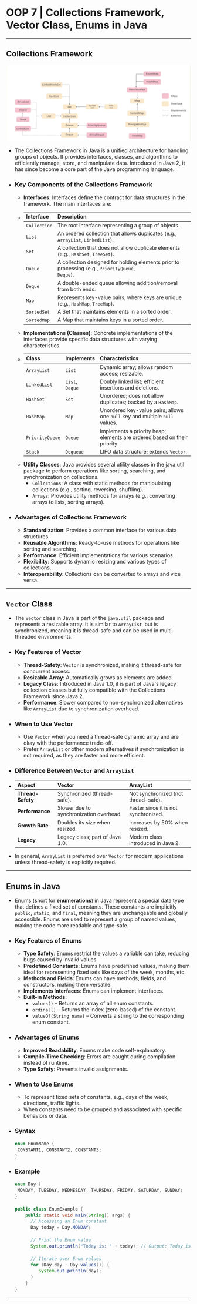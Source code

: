 # OOP 7 | Collections Framework, Vector Class, Enums in Java

---

## Collections Framework
![Screenshot 2024-12-04 at 14.54.37.png](Screenshot%202024-12-04%20at%2014.54.37.png)
 
 - The Collections Framework in Java is a unified architecture for handling groups of objects. It provides interfaces, classes, and algorithms to efficiently manage, store, and manipulate data. Introduced in Java 2, it has since become a core part of the Java programming language.

 - ### Key Components of the Collections Framework
      - **Interfaces**: Interfaces define the contract for data structures in the framework. The main interfaces are:
      - | Interface    | Description                                                                                          |
        |--------------|------------------------------------------------------------------------------------------------------|
        | `Collection` | The root interface representing a group of objects.                                                  |
        | `List`       | An ordered collection that allows duplicates (e.g., `ArrayList`, `LinkedList`).                      |
        | `Set `       | A collection that does not allow duplicate elements (e.g., `HashSet`, `TreeSet`).                    |
        | `Queue`      | A collection designed for holding elements prior to processing (e.g., `PriorityQueue`,<br/>`Deque`). |
        | `Deque`      | A double-ended queue allowing addition/removal from both ends.                                       |
        | `Map`        | Represents key-value pairs, where keys are unique (e.g., `HashMap`, `TreeMap`).                      |
        | `SortedSet`  | A Set that maintains elements in a sorted order.                                                     |
        | `SortedMap`  | A Map that maintains keys in a sorted order.                                                         |
      - **Implementations (Classes)**: Concrete implementations of the interfaces provide specific data structures with varying characteristics.
      - | Class           | Implements          | Characteristics                                                                |
        |-----------------|---------------------|--------------------------------------------------------------------------------|
        | `ArrayList`     | `List`              | Dynamic array; allows random access; resizable.                                |
        | `LinkedList`    | `List`,<br/>`Deque` | Doubly linked list; efficient insertions and deletions.                        |
        | `HashSet`       | `Set`               | Unordered; does not allow duplicates; backed by a `HashMap`.                   |
        | `HashMap`       | `Map`               | Unordered key-value pairs; allows one `null` key and multiple `null` values.   |
        | `PriorityQueue` | `Queue`             | 	Implements a priority heap; elements are ordered based on their<br/>priority. |
        | `Stack`         | `Dequeue`           | LIFO data structure; extends `Vector`.                                         |
      - **Utility Classes**: Java provides several utility classes in the java.util package to perform operations like sorting, searching, and synchronization on collections. 
          - `Collections`: A class with static methods for manipulating collections (e.g., sorting, reversing, shuffling). 
          - `Arrays`: Provides utility methods for arrays (e.g., converting arrays to lists, sorting arrays).
 - ### Advantages of Collections Framework
      - **Standardization**: Provides a common interface for various data structures. 
      - **Reusable Algorithms**: Ready-to-use methods for operations like sorting and searching. 
      - **Performance**: Efficient implementations for various scenarios. 
      - **Flexibility**: Supports dynamic resizing and various types of collections. 
      - **Interoperability**: Collections can be converted to arrays and vice versa.
   
---

## `Vector` Class
 - The `Vector` class in Java is part of the `java.util` package and represents a resizable array. It is similar to `ArrayList `but is synchronized, meaning it is thread-safe and can be used in multi-threaded environments.
 - ### Key Features of Vector
      - **Thread-Safety**: `Vector` is synchronized, making it thread-safe for concurrent access.
      - **Resizable Array**: Automatically grows as elements are added.
      - **Legacy Class**: Introduced in Java 1.0, it is part of Java's legacy collection classes but fully compatible with the Collections Framework since Java 2.
      - **Performance**: Slower compared to non-synchronized alternatives like `ArrayList` due to synchronization overhead.
 - ### When to Use Vector
      - Use `Vector` when you need a thread-safe dynamic array and are okay with the performance trade-off.
      - Prefer `ArrayList` or other modern alternatives if synchronization is not required, as they are faster and more efficient.
 - ### Difference Between `Vector` and `ArrayList`
 - | Aspect            | Vector                                  | ArrayList                            |
   |-------------------|-----------------------------------------|--------------------------------------|
   | **Thread-Safety** | Synchronized (thread-safe).             | Not synchronized (not thread-safe).  |
   | **Performance**   | Slower due to synchronization overhead. | Faster since it is not synchronized. |
   | **Growth Rate**   | Doubles its size when resized.          | Increases by 50% when resized.       |
   | **Legacy**        | Legacy class; part of Java 1.0.         | Modern class introduced in Java 2.   |
 - In general, `ArrayList` is preferred over `Vector` for modern applications unless thread-safety is explicitly required.

---

## Enums in Java
 - Enums (short for **enumerations**) in Java represent a special data type that defines a fixed set of constants. These constants are implicitly `public`, `static`, and `final`, meaning they are unchangeable and globally accessible. Enums are used to represent a group of named values, making the code more readable and type-safe.
 - ### Key Features of Enums
      - **Type Safety**: Enums restrict the values a variable can take, reducing bugs caused by invalid values.
      - **Predefined Constants**: Enums have predefined values, making them ideal for representing fixed sets like days of the week, months, etc.
      - **Methods and Fields**: Enums can have methods, fields, and constructors, making them versatile.
      - **Implements Interfaces**: Enums can implement interfaces.
      - **Built-in Methods**:
          - `values()` – Returns an array of all enum constants.
          - `ordinal()` – Returns the index (zero-based) of the constant.
          - `valueOf(String name)` – Converts a string to the corresponding enum constant.
 - ### Advantages of Enums
      - **Improved Readability**: Enums make code self-explanatory.
      - **Compile-Time Checking**: Errors are caught during compilation instead of runtime.
      - **Type Safety**: Prevents invalid assignments.
 - ### When to Use Enums
      - To represent fixed sets of constants, e.g., days of the week, directions, traffic lights.
      - When constants need to be grouped and associated with specific behaviors or data.

 - ### Syntax
   ```java
   enum EnumName {
    CONSTANT1, CONSTANT2, CONSTANT3;
   }
   ```
 - ### Example
   ```java
   enum Day {
    MONDAY, TUESDAY, WEDNESDAY, THURSDAY, FRIDAY, SATURDAY, SUNDAY;
   }

   public class EnumExample {
       public static void main(String[] args) {
         // Accessing an Enum constant
         Day today = Day.MONDAY;

         // Print the Enum value
         System.out.println("Today is: " + today); // Output: Today is: MONDAY

         // Iterate over Enum values
         for (Day day : Day.values()) {
            System.out.println(day);
         }
       }
   }
   ```
   
---


